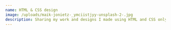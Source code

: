 ```yaml
---
name: HTML & CSS design
image: /uploads/maik-jonietz-_ymciistjyy-unsplash-2-.jpg
description: Sharing my work and designs I made using HTML and CSS only.
---
```

